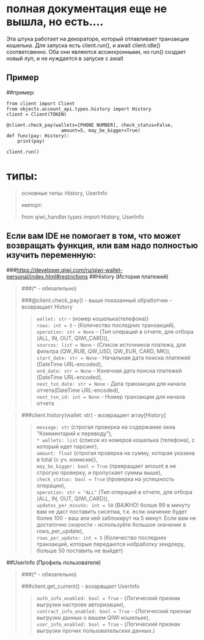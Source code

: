 #  полная документация еще не вышла, но есть....

Эта штука работает на декораторе, который отлавливает транзакции кошелька.
Для запуска есть client.run(), и await client.idle() соответсвенно. Оба они являются ассинхронными, но run()
создает новый луп, и не нуждается в запуске с await

## Пример

##пример:

```
from client import Client
from objects.account_api.types.history import History
client = Client(TOKEN)

@client.check_pay(wallets=[PHONE NUMBER], check_status=False, 
                    amount=5, may_be_bigger=True)
def func(pay: History):
    print(pay)

client.run()
```

# типы:
> основные типы:
> History, UserInfo
> 
> импорт:
> 
> from qiwi_handler.types import History, UserInfo
> 
## Если вам IDE не помогает в том, что может возвращать функция, или вам надо полностью изучить переменную:
###https://developer.qiwi.com/ru/qiwi-wallet-personal/index.html#restrictions
##History (История платежей)

> ###(* - обязательно)
> 
> ###@client.check_pay() - выше показанный обработчик - возвращает History
>
> > `wallet: str` - (номер кошелька(телефона))\
> `rows: int = 5` - (Количество последних транзакций),\
> `operation: str = None` - (Тип операций в отчете, для отбора (ALL, IN, OUT, QIWI_CARD)), \
> `sources: list = None` - (Список источников платежа, для фильтра (QW_RUB, QW_USD, QW_EUR, CARD, MK)),\
> `start_date: str = None` - Начальная дата поиска платежей (DateTime URL-encoded), \
> `end_date: str = None` - Конечная дата поиска платежей (DateTime URL-encoded),\
> `next_txn_date: str = None` - Дата транзакции для начала отчета(DateTime URL-encoded), \
> `next_txn_id: int = None` - Номер транзакции для начала отчета

>  ###client.history(wallet: str) - возвращает array[History]
>
> > `message: str` (строгая проверка на содержание окна "Комментарий к переводу"),\
> `* wallets: list` (список из номеров кошелька (телефона), с который идет парсинг), \
>`amount: float` (строгая проверка на сумму, которая указана в total (с уч. комисии)), \
>`may_be_bigger: bool = True` (превращает amount в не строгую проверку, и пропускает суммы выше), \
>`check_status: bool = True` (проверка на успешность операции),\
> `operation: str = "ALL"` (Тип операций в отчете, для отбора (ALL, IN, OUT, QIWI_CARD)),\
> `updates_per_minute: int = 50` (ВАЖНО! болше 99 в минуту вам не даст поставить сисетма, т.к. если значение
> будет более 100 - ваш апи кей заблокирут на 5 минут. Если вам не достаточно скорости - используйте большое значение
> в rows_per_update), \
> `rows_per_update: int = 5` (Количество последних транзакций, которые передаются нобработку хендлеру,
> больше 50 поставить не выйдет) 

##UserInfo (Профиль пользователя)
> ###(* - обязательно)
> 
> ###client.get_current() - возарвщает UserInfo
> 
> >`auth_info_enabled: bool = True` - (Логический признак выгрузки настроек авторизации), \
> `contract_info_enabled: bool = True` - (Логический признак выгрузки данных о вашем QIWI кошельке), \
> `user_info_enabled: bool = True` - (Логический признак выгрузки прочих пользовательских данных.)